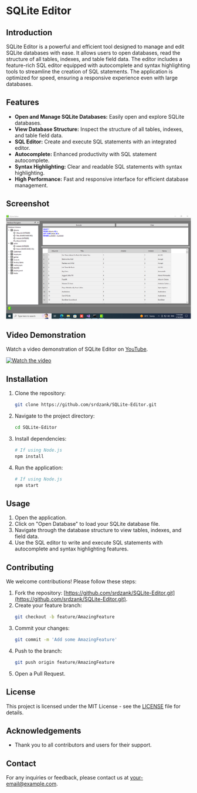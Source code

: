 # SQLite Editor

## Introduction

SQLite Editor is a powerful and efficient tool designed to manage and edit SQLite databases with ease. It allows users to open databases, read the structure of all tables, indexes, and table field data. The editor includes a feature-rich SQL editor equipped with autocomplete and syntax highlighting tools to streamline the creation of SQL statements. The application is optimized for speed, ensuring a responsive experience even with large databases.

## Features

- **Open and Manage SQLite Databases:** Easily open and explore SQLite databases.
- **View Database Structure:** Inspect the structure of all tables, indexes, and table field data.
- **SQL Editor:** Create and execute SQL statements with an integrated editor.
- **Autocomplete:** Enhanced productivity with SQL statement autocomplete.
- **Syntax Highlighting:** Clear and readable SQL statements with syntax highlighting.
- **High Performance:** Fast and responsive interface for efficient database management.

## Screenshot

![App Screenshot](screenshot1.png)

## Video Demonstration

Watch a video demonstration of SQLite Editor on [YouTube](https://www.youtube.com/watch?v=V9hBwAUSgh0).

[![Watch the video](https://img.youtube.com/vi/your-video-id/0.jpg)](https://www.youtube.com/watch?v=V9hBwAUSgh0)

## Installation

1. Clone the repository:
    ```sh
    git clone https://github.com/srdzank/SQLite-Editor.git
    ```

2. Navigate to the project directory:
    ```sh
    cd SQLite-Editor
    ```

3. Install dependencies:
    ```sh
    # If using Node.js
    npm install
    ```

4. Run the application:
    ```sh
    # If using Node.js
    npm start
    ```

## Usage

1. Open the application.
2. Click on "Open Database" to load your SQLite database file.
3. Navigate through the database structure to view tables, indexes, and field data.
4. Use the SQL editor to write and execute SQL statements with autocomplete and syntax highlighting features.

## Contributing

We welcome contributions! Please follow these steps:

1. Fork the repository: [https://github.com/srdzank/SQLite-Editor.git](https://github.com/srdzank/SQLite-Editor.git).
2. Create your feature branch:
    ```sh
    git checkout -b feature/AmazingFeature
    ```
3. Commit your changes:
    ```sh
    git commit -m 'Add some AmazingFeature'
    ```
4. Push to the branch:
    ```sh
    git push origin feature/AmazingFeature
    ```
5. Open a Pull Request.

## License

This project is licensed under the MIT License - see the [LICENSE](LICENSE) file for details.

## Acknowledgements

- Thank you to all contributors and users for their support.

## Contact

For any inquiries or feedback, please contact us at [your-email@example.com](mailto:your-email@example.com).
